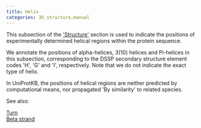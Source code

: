 ```yaml
---
title: Helix
categories: 3D_structure,manual
---
```


This subsection of the ['Structure'](https://www.uniprot.org/help/structure%5Fsection) section is used to indicate the positions of experimentally determined helical regions within the protein sequence.

We annotate the positions of alpha-helices, 3(10) helices and Pi-helices in this subsection, corresponding to the DSSP secondary structure element codes 'H', 'G' and 'I', respectively. Note that we do not indicate the exact type of helix.

In UniProtKB, the positions of helical regions are neither predicted by computational means, nor propagated 'By similarity' to related species.

See also:

[Turn](https://www.uniprot.org/help/turn)  
[Beta strand](https://www.uniprot.org/help/strand)
